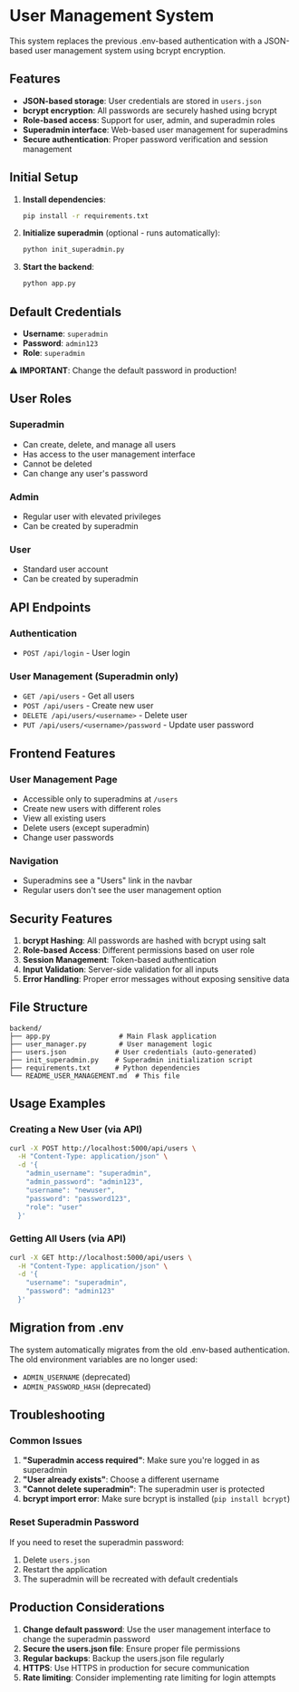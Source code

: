 # User Management System

This system replaces the previous .env-based authentication with a JSON-based user management system using bcrypt encryption.

## Features

- **JSON-based storage**: User credentials are stored in `users.json`
- **bcrypt encryption**: All passwords are securely hashed using bcrypt
- **Role-based access**: Support for user, admin, and superadmin roles
- **Superadmin interface**: Web-based user management for superadmins
- **Secure authentication**: Proper password verification and session management

## Initial Setup

1. **Install dependencies**:
   ```bash
   pip install -r requirements.txt
   ```

2. **Initialize superadmin** (optional - runs automatically):
   ```bash
   python init_superadmin.py
   ```

3. **Start the backend**:
   ```bash
   python app.py
   ```

## Default Credentials

- **Username**: `superadmin`
- **Password**: `admin123`
- **Role**: `superadmin`

⚠️ **IMPORTANT**: Change the default password in production!

## User Roles

### Superadmin
- Can create, delete, and manage all users
- Has access to the user management interface
- Cannot be deleted
- Can change any user's password

### Admin
- Regular user with elevated privileges
- Can be created by superadmin

### User
- Standard user account
- Can be created by superadmin

## API Endpoints

### Authentication
- `POST /api/login` - User login

### User Management (Superadmin only)
- `GET /api/users` - Get all users
- `POST /api/users` - Create new user
- `DELETE /api/users/<username>` - Delete user
- `PUT /api/users/<username>/password` - Update user password

## Frontend Features

### User Management Page
- Accessible only to superadmins at `/users`
- Create new users with different roles
- View all existing users
- Delete users (except superadmin)
- Change user passwords

### Navigation
- Superadmins see a "Users" link in the navbar
- Regular users don't see the user management option

## Security Features

1. **bcrypt Hashing**: All passwords are hashed with bcrypt using salt
2. **Role-based Access**: Different permissions based on user role
3. **Session Management**: Token-based authentication
4. **Input Validation**: Server-side validation for all inputs
5. **Error Handling**: Proper error messages without exposing sensitive data

## File Structure

```
backend/
├── app.py                 # Main Flask application
├── user_manager.py        # User management logic
├── users.json            # User credentials (auto-generated)
├── init_superadmin.py    # Superadmin initialization script
├── requirements.txt      # Python dependencies
└── README_USER_MANAGEMENT.md  # This file
```

## Usage Examples

### Creating a New User (via API)
```bash
curl -X POST http://localhost:5000/api/users \
  -H "Content-Type: application/json" \
  -d '{
    "admin_username": "superadmin",
    "admin_password": "admin123",
    "username": "newuser",
    "password": "password123",
    "role": "user"
  }'
```

### Getting All Users (via API)
```bash
curl -X GET http://localhost:5000/api/users \
  -H "Content-Type: application/json" \
  -d '{
    "username": "superadmin",
    "password": "admin123"
  }'
```

## Migration from .env

The system automatically migrates from the old .env-based authentication. The old environment variables are no longer used:

- `ADMIN_USERNAME` (deprecated)
- `ADMIN_PASSWORD_HASH` (deprecated)

## Troubleshooting

### Common Issues

1. **"Superadmin access required"**: Make sure you're logged in as superadmin
2. **"User already exists"**: Choose a different username
3. **"Cannot delete superadmin"**: The superadmin user is protected
4. **bcrypt import error**: Make sure bcrypt is installed (`pip install bcrypt`)

### Reset Superadmin Password

If you need to reset the superadmin password:

1. Delete `users.json`
2. Restart the application
3. The superadmin will be recreated with default credentials

## Production Considerations

1. **Change default password**: Use the user management interface to change the superadmin password
2. **Secure the users.json file**: Ensure proper file permissions
3. **Regular backups**: Backup the users.json file regularly
4. **HTTPS**: Use HTTPS in production for secure communication
5. **Rate limiting**: Consider implementing rate limiting for login attempts 
